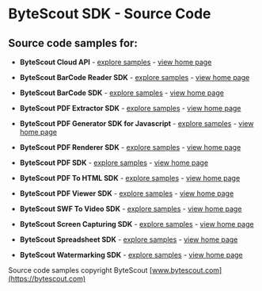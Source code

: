 # ByteScout SDK - Source Code
## Source code samples for:
* **ByteScout Cloud API** - [explore samples](https://github.com/bytescout/ByteScout-SDK-SourceCode/tree/master/Cloud%20API) - [view home page](https://bytescout.com/products/developer/cloudapi/index.html)

* **ByteScout BarCode Reader SDK** - [explore samples](https://github.com/bytescout/ByteScout-SDK-SourceCode/tree/master/BarCode%20Reader%20SDK) - [view home page](https://bytescout.com/products/developer/barcodereadersdk/bytescoutbarcodereadersdk.html)
* **ByteScout BarCode SDK** - [explore samples](https://github.com/bytescout/ByteScout-SDK-SourceCode/tree/master/BarCode%20SDK) - [view home page](https://bytescout.com/products/developer/barcodesdk/bytescoutbarcodesdk.html)
* **ByteScout PDF Extractor SDK** - [explore samples](https://github.com/bytescout/ByteScout-SDK-SourceCode/tree/master/PDF%20Extractor%20SDK) - [view home page](https://bytescout.com/products/developer/pdfextractorsdk/index.html)
* **ByteScout PDF Generator SDK for Javascript** - [explore samples](https://github.com/bytescout/ByteScout-SDK-SourceCode/tree/master/PDF%20Generator%20SDK%20for%20Javascript) - [view home page](https://bytescout.com/products/developer/pdfgeneratorsdkjs/index.html)
* **ByteScout PDF Renderer SDK** - [explore samples](https://github.com/bytescout/ByteScout-SDK-SourceCode/tree/master/PDF%20Renderer%20SDK) - [view home page](https://bytescout.com/products/developer/pdfrenderersdk/index.html)
* **ByteScout PDF SDK** - [explore samples](https://github.com/bytescout/ByteScout-SDK-SourceCode/tree/master/PDF%20SDK) - [view home page](https://bytescout.com/products/developer/pdfsdk/index.htmll)
* **ByteScout PDF To HTML SDK** - [explore samples](https://github.com/bytescout/ByteScout-SDK-SourceCode/tree/master/PDF%20To%20HTML%20SDK) - [view home page](https://bytescout.com/products/developer/pdftohtmlsdk/pdftohtmlsdk.htmll)
* **ByteScout PDF Viewer SDK** - [explore samples](https://github.com/bytescout/ByteScout-SDK-SourceCode/tree/master/PDF%20Viewer%20SDK) - [view home page](https://bytescout.com/products/developer/pdfviewersdk/index.html)
* **ByteScout SWF To Video SDK** - [explore samples](https://github.com/bytescout/ByteScout-SDK-SourceCode/tree/master/SWF%20To%20Video%20SDK) - [view home page](https://bytescout.com/products/developer/swftovideosdk/swftovideosdk.html)
* **ByteScout Screen Capturing SDK** - [explore samples](https://github.com/bytescout/ByteScout-SDK-SourceCode/tree/master/Screen%20Capturing%20SDK) - [view home page](https://bytescout.com/products/developer/screencapturingsdk/screencapturingsdk.html)
* **ByteScout Spreadsheet SDK** - [explore samples](https://github.com/bytescout/ByteScout-SDK-SourceCode/tree/master/Spreadsheet%20SDK) - [view home page](https://bytescout.com/products/developer/spreadsheetsdk/bytescoutspreadsheetsdk.html)
* **ByteScout Watermarking SDK** - [explore samples](https://github.com/bytescout/ByteScout-SDK-SourceCode/tree/master/Watermarking%20SDK) - [view home page](https://bytescout.com/products/developer/watermarkingsdk/watermarkingsdk.html)

Source code samples copyright ByteScout [www.bytescout.com](https://bytescout.com)
